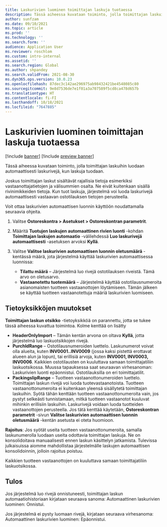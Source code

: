 ```yaml
---
title: Laskurivien luominen toimittajan laskuja tuotaessa
description: Tässä aiheessa kuvataan toiminto, jolla toimittajan laskuihin luodaan automaattisesti laskurivejä, kun laskuja tuodaan.
author: sunfzam
ms.date: 09/10/2021
ms.topic: article
ms.prod: ''
ms.technology: ''
ms.search.form: ''
audience: Application User
ms.reviewer: roschlom
ms.custom: intro-internal
ms.assetid: ''
ms.search.region: Global
ms.author: shpandey
ms.search.validFrom: 2021-08-30
ms.dyn365.ops.version: 10.0.23
ms.openlocfilehash: 87dec3c142ae296975ab98432421be4548085c80
ms.sourcegitcommit: 9e8d7536de7e1f01a3a707589f5cd8ca478d657b
ms.translationtype: HT
ms.contentlocale: fi-FI
ms.lasthandoff: 10/18/2021
ms.locfileid: "7647885"
---
```

# <a name="generate-invoice-lines-when-you-import-vendor-invoices"></a>Laskurivien luominen toimittajan laskuja tuotaessa

[!include [banner](../includes/banner.md)]
[!include [preview banner](../includes/preview-banner.md)]

Tässä aiheessa kuvataan toiminto, jolla toimittajan laskuihin luodaan automaattisesti laskurivejä, kun laskuja tuodaan.

Joskus toimittajan laskut sisältävät rajallisia tietoja esimerkiksi vastaanottajatietojen ja välisummien osalta. Ne eivät kuitenkaan sisällä rivinimikkeiden tietoja. Kun tuot laskuja, järjestelmä voi luoda laskurivejä automaattisesti vastaavan ostotilauksen tietojen perusteella.

Voit ottaa laskurivien automaattisen luonnin käyttöön noudattamalla seuraavia ohjeita.

1.  Valitse **Ostoreskontra \> Asetukset \> Ostoreskontran parametrit**.
2.  Määritä **Tuotujen laskujen automaattinen rivien luonti** -kohdan **Toimittajan laskujen automaatio** -välilehdessä **Luo laskurivejä automaattisesti** -asetuksen arvoksi **Kyllä**. 
4.  Valitse **Valitse laskurivien automaattisen luonnin oletusmäärä** -kentässä määrä, jota järjestelmä käyttää laskurivien automaattisessa luonnissa:

    - **Tilattu määrä** – Järjestelmä luo rivejä ostotilauksen riveistä. Tämä arvo on oletusarvo.
    - **Vastaanotettu tuotemäärä** – Järjestelmä käyttää ostotilausnumeroita asianomaisten tuotteen vastaanottojen löytämiseen. Tämän jälkeen se käyttää tuotteen vastaanotettuja määriä laskurivien luomiseen.

## <a name="data-entity-changes"></a>Tietoyksikköjen muutokset

**Toimittajan laskun otsikko** -tietoyksikköä on parannettu, jotta se tukee tässä aiheessa kuvattua toimintoa. Kolme kenttää on lisätty

- **HeaderOnlyImport** – Tämän kentän arvona on oltava **Kyllä**, jotta järjestelmä luo laskuotsikkojen rivejä.
- **PurchIdRange** – Ostotilausnumeroiden luettelo. Laskunumerot voivat olla alueita, kuten **INV0001..INV0009** (jossa kaksi pistettä erottavat alueen alun ja lopun), tai erillisiä arvoja, kuten **INV0001, INV0003, INV0006**. Kaikkien ostotilausten on kuuluttava samaan toimittajatiliin laskuotsikossa. Muussa tapauksessa saat seuraavan virhesanoman: Laskurivien luonti epäonnistui. Ostotilauksilla on eri toimittajatilit.
- **PackingslipRange** – Tuotteen vastaanottonumeroiden luettelo. Toimittajan laskun rivejä voi luoda tuotevastaanotoista. Tuotteen vastaanottonumeroita ei kuitenkaan yleensä sisällytetä toimittajan laskuihin. Syötä tähän kenttään tuotteen vastaanottonumeroita vain, jos pystyt selkeästi tunnistamaan, mitkä tuotteen vastaanotot kuuluvat mihinkin erillisiin laskuihin. Laskurivejä voidaan luoda tuotteiden vastaanottojen perusteella. Jos tätä kenttää käytetään, **Ostoreskontran parametrit** -sivun **Valitse laskurivien automaattisen luonnin oletusmäärä** -kentän asetusta ei oteta huomioon. 

**Rajoitus**: Jos syötät useita tuotteen vastaanottonumeroita, samalla laskunumerolla luodaan useita odottavia toimittajan laskuja. Ne on konsolidoitava manuaalisesti ennen laskun käsittelyn jatkamista. Tulevissa julkaisuissa aiomme mahdollistaa järjestelmälle laskujen automaattisen konsolidoinnin, jolloin rajoitus poistuu.

Kaikkien tuotteen vastaanottojen on kuuluttava samaan toimittajatiliin laskuotsikossa.

## <a name="result"></a>Tulos

Jos järjestelmä luo rivejä onnistuneesti, toimittajan laskun automaatiohistoriaan kirjataan seuraava sanoma: Automaattinen laskurivien luominen: Onnistui.

Jos järjestelmä ei pysty luomaan rivejä, kirjataan seuraava virhesanoma: Automaattinen laskurivien luominen: Epäonnistui.
